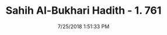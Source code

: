 ---
title        : "Sahih Al-Bukhari Hadith - 1. 761"
date         : 7/25/2018 1:51:33 PM
draft        : false
type         : "hadith"
layout       : "hadith"
BookCode     : "SHB"
VolumeNumber : "1"
HadithNumber : "761"
categories  :  ["Prayer Characteristics-On raising the heads from bowing"]
tags  :  ["Abu Huraira"]
---
